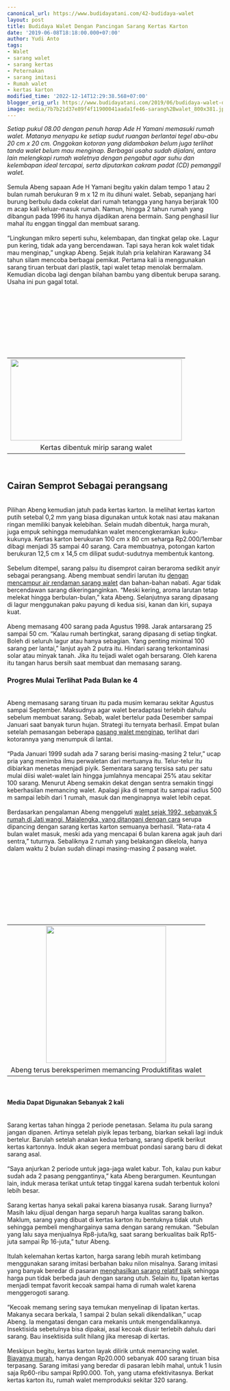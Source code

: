 ```yaml
---
canonical_url: https://www.budidayatani.com/42-budidaya-walet
layout: post
title: Budidaya Walet Dengan Pancingan Sarang Kertas Karton
date: '2019-06-08T18:18:00.000+07:00'
author: Yudi Anto
tags:
- Walet
- sarang walet
- sarang kertas
- Peternakan
- sarang imitasi
- Rumah walet
- kertas karton
modified_time: '2022-12-14T12:29:38.568+07:00'
blogger_orig_url: https://www.budidayatani.com/2019/06/budidaya-walet-dengan-pancingan-sarang.html
image: media/7b7b21d37e89f4f11900041aada1fe46-sarang%2Bwalet_800x381.jpg
---
```

<i>Setiap pukul 08.00 dengan penuh harap Ade H Yamani memasuki rumah walet. Matanya menyapu ke setiap sudut ruangan berlantai tegel abu-abu 20 cm x 20 cm. Onggokan kotoran yang didambakan belum juga terlihat tanda walet belum mau menginap. Berbagai usaha sudah dijalani, antara lain melengkapi rumah waletnya dengan pengabut agar suhu dan kelembapan ideal tercapai, serta diputarkan cakram padat (CD) pemanggil walet.</i><br/><br/>Semula Abeng sapaan Ade H Yamani begitu yakin dalam tempo 1 atau 2 bulan rumah berukuran 9 m x 12 m itu dihuni walet. Sebab, sepanjang hari burung berbulu dada cokelat dari rumah tetangga yang hanya berjarak 100 m acap kali keluar-masuk rumah. Namun, hingga 2 tahun rumah yang dibangun pada 1996 itu hanya dijadikan arena bermain. Sang penghasil liur mahal itu enggan tinggal dan membuat sarang.<br/><br/>“Lingkungan mikro seperti suhu, kelembapan, dan tingkat gelap oke. Lagur pun kering, tidak ada yang bercendawan. Tapi saya heran kok walet tidak mau menginap,” ungkap Abeng. Sejak itulah pria kelahiran Karawang 34 tahun silam mencoba berbagai pemikat. Pertama kali ia menggunakan sarang tiruan terbuat dari plastik, tapi walet tetap menolak bermalam. Kemudian dicoba lagi dengan bilahan bambu yang dibentuk berupa sarang. Usaha ini pun gagal total.<br/><table style="margin-left: auto; margin-right: auto; text-align: center;" cellspacing="0" cellpadding="0" align="center"><br/><tbody><br/><tr><br/><td style="text-align: center;"><a style="margin-left: auto; margin-right: auto;" href="https://i0.wp.com/1.bp.blogspot.com/-26ZjpnroUuQ/XPuYX38nRgI/AAAAAAAABuI/i65uq8B4nS4bi1qiawJ3yy0BlLCIqWJ3QCLcBGAs/s1600/sarang%2Bwalet_800x381.jpg?ssl=1"><img src="https://i0.wp.com/1.bp.blogspot.com/-26ZjpnroUuQ/XPuYX38nRgI/AAAAAAAABuI/i65uq8B4nS4bi1qiawJ3yy0BlLCIqWJ3QCLcBGAs/s400/sarang%2Bwalet_800x381.jpg?resize=400%2C190&amp;ssl=1" width="400" height="190" border="0" data-original-height="381" data-original-width="800" data-recalc-dims="1" /></a></td><br/></tr><br/><tr><br/><td style="text-align: center;">Kertas dibentuk mirip sarang walet</td><br/></tr><br/></tbody><br/></table><br/><h2>Cairan Semprot Sebagai perangsang</h2><br/>Pilihan Abeng kemudian jatuh pada kertas karton. Ia melihat kertas karton putih setebal 0,2 mm yang biasa digunakan untuk kotak nasi atau makanan ringan memiliki banyak kelebihan. Selain mudah dibentuk, harga murah, juga empuk sehingga memudahkan walet mencengkeramkan kuku-kukunya. Kertas karton berukuran 100 cm x 80 cm seharga Rp2.000/1embar dibagi menjadi 35 sampai 40 sarang. Cara membuatnya, potongan karton berukuran 12,5 cm x 14,5 cm dilipat sudut-sudutnya membentuk kantong.<br/><br/>Sebelum ditempel, sarang palsu itu disemprot cairan beraroma sedikit anyir sebagai perangsang. Abeng membuat sendiri larutan itu <a style="width: auto !important;" href="https://www.budidayatani.com/cara-walet-cepat-bersarang-menggunakan.html" data-wpil-post-to-="data-wpil-post-to-">dengan mencampur air rendaman sarang walet</a> dan bahan-bahan nabati. Agar tidak bercendawan sarang dikeringanginkan. “Meski kering, aroma larutan tetap melekat hingga berbulan-bulan,” kata Abeng. Selanjutnya sarang dipasang di lagur menggunakan paku payung di kedua sisi, kanan dan kiri, supaya kuat.<br/><br/>Abeng memasang 400 sarang pada Agustus 1998. Jarak antarsarang 25 sampai 50 cm. “Kalau rumah bertingkat, sarang dipasang di setiap tingkat. Boleh di seluruh lagur atau hanya sebagian. Yang penting minimal 100 sarang per lantai,” lanjut ayah 2 putra itu. Hindari sarang terkontaminasi solar atau minyak tanah. Jika itu teijadi walet ogah bersarang. Oleh karena itu tangan harus bersih saat membuat dan memasang sarang.<br/><h3>Progres Mulai Terlihat Pada Bulan ke 4</h3><br/>Abeng memasang sarang tiruan itu pada musim kemarau sekitar Agustus sampai September. Maksudnya agar walet beradaptasi terlebih dahulu sebelum membuat sarang. Sebab, walet bertelur pada Desember sampai Januari saat banyak turun hujan. Strategi itu ternyata berhasil. Empat bulan setelah pemasangan beberapa <a href="https://www.budidayatani.com/sarang-walet-pada-sebuah-gua-di.html">pasang walet menginap</a>, terlihat dari kotorannya yang menumpuk di lantai.<br/><br/>“Pada Januari 1999 sudah ada 7 sarang berisi masing-masing 2 telur,” ucap pria yang menimba ilmu perwaletan dari mertuanya itu. Telur-telur itu dibiarkan menetas menjadi piyik. Sementara sarang tersisa satu per satu mulai diisi walet-walet lain hingga jumlahnya mencapai 25% atau sekitar 100 sarang. Menurut Abeng semakin dekat dengan sentra semakin tinggi keberhasilan memancing walet. Apalagi jika di tempat itu sampai radius 500 m sampai lebih dari 1 rumah, masuk dan menginapnya walet lebih cepat.<br/><br/>Berdasarkan pengalaman Abeng menggeluti <a style="width: auto !important;" href="https://www.budidayatani.com/pancingan-walet-dengan-lampu-5-watt.html" data-wpil-post-to-="data-wpil-post-to-">walet sejak 1992, sebanyak 5 rumah di Jati wangi, Majalengka, yang ditangani dengan cara</a> serupa dipancing dengan sarang kertas karton semuanya berhasil. “Rata-rata 4 bulan walet masuk, meski ada yang mencapai 6 bulan karena agak jauh dari sentra,” tuturnya. Sebaliknya 2 rumah yang belakangan dikelola, hanya dalam waktu 2 bulan sudah diinapi masing-masing 2 pasang walet.<br/><table style="margin-left: auto; margin-right: auto; text-align: center;" cellspacing="0" cellpadding="0" align="center"><br/><tbody><br/><tr><br/><td style="text-align: center;"><a style="margin-left: auto; margin-right: auto;" href="https://i1.wp.com/1.bp.blogspot.com/-3CYXtWx5ZJw/XPuZDW3-GOI/AAAAAAAABuQ/GF7Y-Iviujw1b0mknmu9z7ptkII_kRRdgCLcBGAs/s1600/sarang%2Bwalet_525x600.jpg?ssl=1"><img src="https://i2.wp.com/1.bp.blogspot.com/-3CYXtWx5ZJw/XPuZDW3-GOI/AAAAAAAABuQ/GF7Y-Iviujw1b0mknmu9z7ptkII_kRRdgCLcBGAs/s320/sarang%2Bwalet_525x600.jpg?resize=280%2C320&amp;ssl=1" width="280" height="320" border="0" data-original-height="600" data-original-width="525" data-recalc-dims="1" /></a></td><br/></tr><br/><tr><br/><td style="text-align: center;">Abeng terus bereksperimen memancing Produktifitas walet</td><br/></tr><br/></tbody><br/></table><br/><h4>Media Dapat Digunakan Sebanyak 2 kali</h4><br/>Sarang kertas tahan hingga 2 periode penetasan. Selama itu pula sarang jangan dipanen. Artinya setelah piyik lepas terbang, biarkan sekali lagi induk bertelur. Barulah setelah anakan kedua terbang, sarang dipetik berikut kertas kartonnya. Induk akan segera membuat pondasi sarang baru di dekat sarang asal.<br/><br/>“Saya anjurkan 2 periode untuk jaga-jaga walet kabur. Toh, kalau pun kabur sudah ada 2 pasang penggantinya,” kata Abeng berargumen. Keuntungan lain, induk merasa terikat untuk tetap tinggal karena sudah terbentuk koloni lebih besar.<br/><br/>Sarang kertas hanya sekali pakai karena biasanya rusak. Sarang liurnya? Masih laku dijual dengan harga separuh harga kualitas sarang balkon. Maklum, sarang yang dibuat di kertas karton itu bentuknya tidak utuh sehingga pembeli menghargainya sama dengan sarang remukan. “Sebulan yang lalu saya menjualnya Rp8-juta/kg, saat sarang berkualitas baik Rp15-juta sampai Rp 16-juta,” tutur Abeng.<br/><br/>Itulah kelemahan kertas karton, harga sarang lebih murah ketimbang menggunakan sarang imitasi berbahan baku nilon misalnya. Sarang imitasi yang banyak beredar di pasaran <a href="https://www.budidayatani.com/sarang-walet-berkualitas-dari.html">menghasilkan sarang relatif baik</a> sehingga harga pun tidak berbeda jauh dengan sarang utuh. Selain itu, lipatan kertas menjadi tempat favorit kecoak sampai hama di rumah walet karena menggerogoti sarang.<br/><br/>“Kecoak memang sering saya temukan menyelinap di lipatan kertas. Makanya secara berkala, 1 sampai 2 bulan sekali dikendalikan,” ucap Abeng. Ia mengatasi dengan cara mekanis untuk mengendalikannya. Insektisida sebetulnya bisa dipakai, asal kecoak diusir terlebih dahulu dari sarang. Bau insektisida sulit hilang jika meresap di kertas.<br/><br/>Meskipun begitu, kertas karton layak dilirik untuk memancing walet. <a href="https://www.budidayatani.com/keistimewaan-design-rumah-walet-model.html">Biayanya murah</a>, hanya dengan Rp20.000 sebanyak 400 sarang tiruan bisa terpasang. Sarang imitasi yang beredar di pasaran lebih mahal, untuk 1 lusin saja Rp60-ribu sampai Rp90.000. Toh, yang utama efektivitasnya. Berkat kertas karton itu, rumah walet memproduksi sekitar 320 sarang.